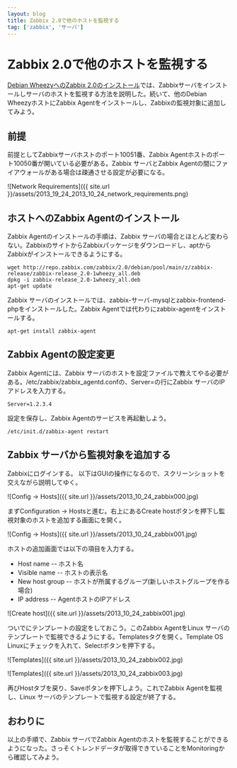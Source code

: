 ```yaml
---
layout: blog
title: Zabbix 2.0で他のホストを監視する
tag: ['zabbix', 'サーバ']
---
```


# Zabbix 2.0で他のホストを監視する

[Debian WheezyへのZabbix 2.0のインストール](http://www.xmisao.com/2013/10/23/zabbix-instration.htm)では、Zabbixサーバをインストールしサーバのホストを監視する方法を説明した。続いて、他のDebian WheezyホストにZabbix Agentをインストールし、Zabbixの監視対象に追加してみよう。

## 前提

前提としてZabbixサーバホストのポート10051番、Zabbix Agentホストのポート10050番が開いている必要がある。Zabbix サーバとZabbix Agentの間にファイアウォールがある場合は疎通させる設定が必要になる。

![Network Requirements]({{ site.url }}/assets/2013_19_24_2013_10_24_network_requirements.png)

## ホストへのZabbix Agentのインストール

Zabbix Agentのインストールの手順は、Zabbix サーバの場合とほとんど変わらない。ZabbixのサイトからZabbixパッケージをダウンロードし、aptからZabbixがインストールできるようにする。

~~~~
wget http://repo.zabbix.com/zabbix/2.0/debian/pool/main/z/zabbix-release/zabbix-release_2.0-1wheezy_all.deb
dpkg -i zabbix-release_2.0-1wheezy_all.deb
apt-get update
~~~~

Zabbix サーバのインストールでは、zabbix-サーバ-mysqlとzabbix-frontend-phpをインストールした。Zabbix Agentでは代わりにzabbix-agentをインストールする。

~~~~
apt-get install zabbix-agent
~~~~

## Zabbix Agentの設定変更

Zabbix Agentには、Zabbix サーバのホストを設定ファイルで教えてやる必要がある。/etc/zabbix/zabbix_agentd.confの、Server=の行にZabbix サーバのIPアドレスを入力する。

~~~~
Server=1.2.3.4
~~~~

設定を保存し、Zabbix Agentのサービスを再起動しよう。

~~~~
/etc/init.d/zabbix-agent restart
~~~~

## Zabbix サーバから監視対象を追加する

Zabbixにログインする。
以下はGUIの操作になるので、スクリーンショットを交えながら説明してゆく。

![Config -> Hosts]({{ site.url }}/assets/2013_10_24_zabbix000.jpg)

まずConfiguration -> Hostsと進む。右上にあるCreate hostボタンを押下し監視対象のホストを追加する画面にを開く。

![Config -> Hosts]({{ site.url }}/assets/2013_10_24_zabbix001.jpg)

ホストの追加画面では以下の項目を入力する。

- Host name -- ホスト名
- Visible name -- ホストの表示名
- New host group -- ホストが所属するグループ(新しいホストグループを作る場合)
- IP address -- AgentホストのIPアドレス

![Create host]({{ site.url }}/assets/2013_10_24_zabbix001.jpg)

ついでにテンプレートの設定をしておこう。このZabbix AgentをLinux サーバのテンプレートで監視できるようにする。Templatesタグを開く。Template OS Linuxにチェックを入れて、Selectボタンを押下する。

![Templates]({{ site.url }}/assets/2013_10_24_zabbix002.jpg)

![Templates]({{ site.url }}/assets/2013_10_24_zabbix003.jpg)

再びHostタブを戻り、Saveボタンを押下しよう。これでZabbix Agentを監視し、Linux サーバのテンプレートで監視する設定が終了する。

## おわりに

以上の手順で、Zabbix サーバでZabbix Agentのホストを監視することができるようになった。さっそくトレンドデータが取得できていることをMonitoringから確認してみよう。
